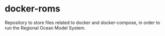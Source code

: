 # docker-roms
Repository to store files related to docker and docker-compose, in order to run  the Regional Ocean Model System.
